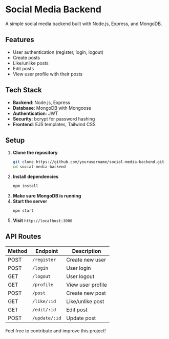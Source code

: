 # Social Media Backend

A simple social media backend built with Node.js, Express, and MongoDB.

## Features

- User authentication (register, login, logout)
- Create posts
- Like/unlike posts
- Edit posts
- View user profile with their posts

## Tech Stack

- **Backend**: Node.js, Express
- **Database**: MongoDB with Mongoose
- **Authentication**: JWT
- **Security**: bcrypt for password hashing
- **Frontend**: EJS templates, Tailwind CSS

## Setup

1. **Clone the repository**
   ```sh
   git clone https://github.com/yourusername/social-media-backend.git
   cd social-media-backend
   ```
2. **Install dependencies**
   ```sh
   npm install
   ```
3. **Make sure MongoDB is running**
4. **Start the server**
   ```sh
   npm start
   ```
5. **Visit** `http://localhost:3000`

## API Routes

| Method | Endpoint     | Description          |
|--------|-------------|----------------------|
| POST   | `/register` | Create new user      |
| POST   | `/login`    | User login           |
| GET    | `/logout`   | User logout          |
| GET    | `/profile`  | View user profile    |
| POST   | `/post`     | Create new post      |
| GET    | `/like/:id` | Like/unlike post     |
| GET    | `/edit/:id` | Edit post            |
| POST   | `/update/:id` | Update post         |

Feel free to contribute and improve this project!